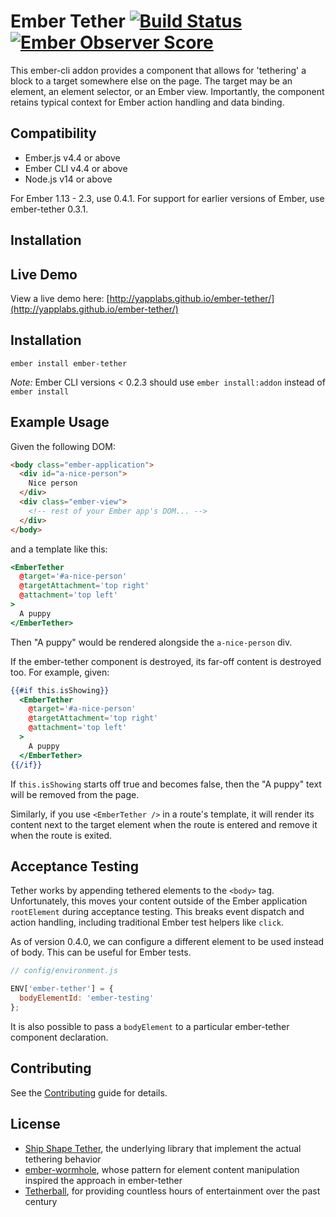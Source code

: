 # Ember Tether [![Build Status](https://travis-ci.org/yapplabs/ember-tether.svg?branch=master)](https://travis-ci.org/yapplabs/ember-tether) [![Ember Observer Score](http://emberobserver.com/badges/ember-tether.svg)](http://emberobserver.com/addons/ember-tether)

This ember-cli addon provides a component that allows for 'tethering' a block to a target somewhere else on the page. The target may be an element, an element selector, or an Ember view. Importantly, the component retains typical context for Ember action handling and data binding.


## Compatibility

* Ember.js v4.4 or above
* Ember CLI v4.4 or above
* Node.js v14 or above

For Ember 1.13 - 2.3, use 0.4.1. For support for earlier versions of Ember, use ember-tether 0.3.1.

## Installation

## Live Demo

View a live demo here: [http://yapplabs.github.io/ember-tether/](http://yapplabs.github.io/ember-tether/)

## Installation

`ember install ember-tether`

*Note:* Ember CLI versions < 0.2.3 should use `ember install:addon` instead of `ember install`

## Example Usage

Given the following DOM:

```html
<body class="ember-application">
  <div id="a-nice-person">
    Nice person
  </div>
  <div class="ember-view">
    <!-- rest of your Ember app's DOM... -->
  </div>
</body>
```

and a template like this:

```hbs
<EmberTether
  @target='#a-nice-person'
  @targetAttachment='top right'
  @attachment='top left'
>
  A puppy
</EmberTether>
```

Then "A puppy" would be rendered alongside the `a-nice-person` div.

If the ember-tether component is destroyed, its far-off content is destroyed too.
For example, given:

```hbs
{{#if this.isShowing}}
  <EmberTether
    @target='#a-nice-person'
    @targetAttachment='top right'
    @attachment='top left'
  >
    A puppy
  </EmberTether>
{{/if}}
```

If `this.isShowing` starts off true and becomes false, then the "A puppy" text will be removed from the page.

Similarly, if you use `<EmberTether />` in a route's template, it will
render its content next to the target element when the route is entered
and remove it when the route is exited.

## Acceptance Testing

Tether works by appending tethered elements to the `<body>` tag. Unfortunately, this moves your content outside of the Ember application `rootElement` during acceptance testing. This breaks event dispatch and action handling, including traditional Ember test helpers like `click`.

As of version 0.4.0, we can configure a different element to be used instead of body. This can be useful for Ember tests.

```js
// config/environment.js

ENV['ember-tether'] = {
  bodyElementId: 'ember-testing'
};
```

It is also possible to pass a `bodyElement` to a particular ember-tether component declaration.

## Contributing

See the [Contributing](CONTRIBUTING.md) guide for details.


## License

- [Ship Shape Tether](https://github.com/shipshapecode/tether), the underlying library that implement the actual tethering behavior
- [ember-wormhole](https://github.com/yapplabs/ember-wormhole), whose pattern for element content manipulation inspired the approach in ember-tether
- [Tetherball](http://en.wikipedia.org/wiki/Tetherball), for providing countless hours of entertainment over the past century
